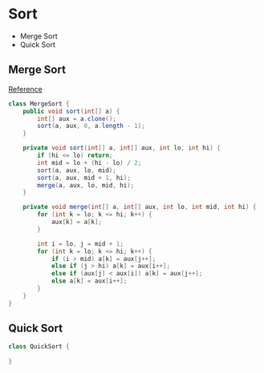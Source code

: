 # Sort

- Merge Sort
- Quick Sort

## Merge Sort

[Reference](https://algs4.cs.princeton.edu/code/edu/princeton/cs/algs4/Merge.java.html)

```java
class MergeSort {
    public void sort(int[] a) {
        int[] aux = a.clone();
        sort(a, aux, 0, a.length - 1);
    }

    private void sort(int[] a, int[] aux, int lo, int hi) {
        if (hi <= lo) return;
        int mid = lo + (hi - lo) / 2;
        sort(a, aux, lo, mid);
        sort(a, aux, mid + 1, hi);
        merge(a, aux, lo, mid, hi);
    }

    private void merge(int[] a, int[] aux, int lo, int mid, int hi) {
        for (int k = lo; k <= hi; k++) {
            aux[k] = a[k];
        }

        int i = lo, j = mid + 1;
        for (int k = lo; k <= hi; k++) {
            if (i > mid) a[k] = aux[j++];
            else if (j > hi) a[k] = aux[i++];
            else if (aux[j] < aux[i]) a[k] = aux[j++];
            else a[k] = aux[i++];
        }
    }
}
```

## Quick Sort

```java
class QuickSort {
    
}
```